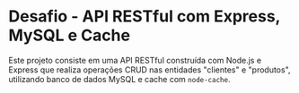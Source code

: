 # Desafio - API RESTful com Express, MySQL e Cache

Este projeto consiste em uma API RESTful construída com Node.js e Express que realiza operações CRUD nas entidades "clientes" e "produtos", utilizando banco de dados MySQL e cache com `node-cache`.
